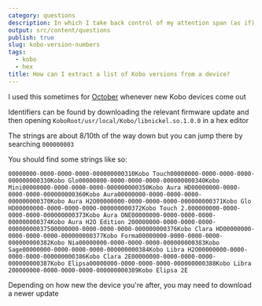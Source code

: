 ```yaml
---
category: questions
description: In which I take back control of my attention span (as if)
output: src/content/questions
publish: true
slug: kobo-version-numbers
tags:
  - kobo
  - hex
title: How can I extract a list of Kobo versions from a device?
---
```

I used this sometimes for [October](https://github.com/marcus-crane/october) whenever new Kobo devices come out

Identifiers can be found by downloading the relevant firmware update and then opening `KoboRoot/usr/local/Kobo/libnickel.so.1.0.0` in a hex editor

The strings are about 8/10th of the way down but you can jump there by searching `000000003`

You should find some strings like so:

```
00000000-0000-0000-0000-000000000310    Kobo Touch  00000000-0000-0000-0000-000000000330    Kobo Glo    00000000-0000-0000-0000-000000000340    Kobo Mini   00000000-0000-0000-0000-000000000350    Kobo Aura HD    00000000-0000-0000-0000-000000000360    Kobo Aura   00000000-0000-0000-0000-000000000370    Kobo Aura H2O   00000000-0000-0000-0000-000000000371    Kobo Glo HD 00000000-0000-0000-0000-000000000372    Kobo Touch 2.0  00000000-0000-0000-0000-000000000373    Kobo Aura ONE   00000000-0000-0000-0000-000000000374    Kobo Aura H2O Edition 2 00000000-0000-0000-0000-000000000375    00000000-0000-0000-0000-000000000376    Kobo Clara HD   00000000-0000-0000-0000-000000000377    Kobo Forma  00000000-0000-0000-0000-000000000382    Kobo Nia    00000000-0000-0000-0000-000000000383    Kobo Sage   00000000-0000-0000-0000-000000000384    Kobo Libra H2O  00000000-0000-0000-0000-000000000386    Kobo Clara 2E   00000000-0000-0000-0000-000000000387    Kobo Elipsa 00000000-0000-0000-0000-000000000388    Kobo Libra 2    00000000-0000-0000-0000-000000000389    Kobo Elipsa 2E
```

Depending on how new the device you're after, you may need to download a newer update